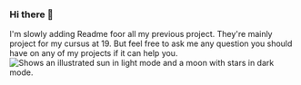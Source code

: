 ### Hi there 👋
I'm slowly adding Readme foor all my previous project. They're mainly project for my cursus at 19. But feel free to ask me any question you should have on any of my projects if it can help you.
<picture>
  <source media="(prefers-color-scheme: dark)" srcset="https://github.com/swautelet/swautelet/blob/main/dist/github-snake-dark.svg">
  <source media="(prefers-color-scheme: light)" srcset="https://github.com/swautelet/swautelet/blob/main/dist/github-snake.svg">
  <img alt="Shows an illustrated sun in light mode and a moon with stars in dark mode." src="https://github.com/swautelet/swautelet/blob/main/dist/github-snake-dark.svg">
</picture>


<!--
**swautelet/swautelet** is a ✨ _special_ ✨ repository because its `README.md` (this file) appears on your GitHub profile.

Here are some ideas to get you started:

- 🔭 I’m currently working on ...
- 🌱 I’m currently learning ...
- 👯 I’m looking to collaborate on ...
- 🤔 I’m looking for help with ...
- 💬 Ask me about ...
- 📫 How to reach me: ...
- 😄 Pronouns: ...
- ⚡ Fun fact: ...
-->

